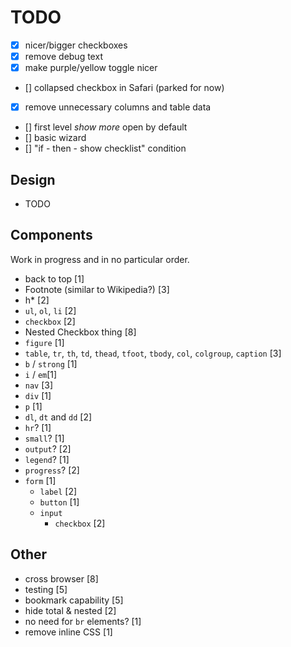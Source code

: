 # TODO

- [x] nicer/bigger checkboxes
- [x] remove debug text
- [x] make purple/yellow toggle nicer
- [] collapsed checkbox in Safari (parked for now)
- [x] remove unnecessary columns and table data
- [] first level *show more* open by default
- [] basic wizard
- [] "if - then - show checklist" condition

## Design

- TODO

## Components

Work in progress and in no particular order.

- back to top [1]
- Footnote (similar to Wikipedia?) [3]
- h* [2]
- `ul`, `ol`, `li` [2]
- `checkbox` [2]
- Nested Checkbox thing [8]
- `figure` [1]
- `table`, `tr`, `th`, `td`, `thead`, `tfoot`, `tbody`, `col`, `colgroup`, `caption` [3]
- `b` / `strong` [1]
- `i` / `em`[1]
- `nav` [3]
- `div` [1]
- `p` [1]
- `dl`, `dt` and `dd` [2]
- `hr`? [1]
- `small`? [1]
- `output`? [2]
- `legend`? [1]
- `progress`? [2]
- `form` [1]
  - `label` [2]
  - `button` [1]
  - `input`
    - `checkbox` [2]

## Other
- cross browser [8]
- testing [5]
- bookmark capability [5]
- hide total & nested [2]
- no need for `br` elements? [1]
- remove inline CSS [1]
